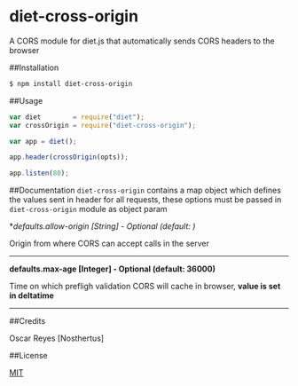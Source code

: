 # diet-cross-origin
A CORS module for diet.js that automatically sends CORS headers to the browser

##Installation
```bash
$ npm install diet-cross-origin
```

##Usage
```Javascript
var diet        = require("diet");
var crossOrigin = require("diet-cross-origin");

var app = diet();

app.header(crossOrigin(opts));

app.listen(80);
```

##Documentation
`diet-cross-origin` contains a map object which defines the values sent in header for all requests, these options must be passed in `diet-cross-origin` module as object param

**defaults.allow-origin [String] - Optional (default: *)**

Origin from where CORS can accept calls in the server

* * *

**defaults.max-age [Integer] - Optional (default: 36000)**

Time on which prefligh validation CORS will cache in browser, **value is set in deltatime**

* * *

##Credits

Oscar Reyes [Nosthertus]

##License

[MIT](https://github.com/Nosthertus/node-diet-cross-origin/blob/master/LICENSE)